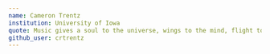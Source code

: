 ```yaml
---
name: Cameron Trentz
institution: University of Iowa
quote: Music gives a soul to the universe, wings to the mind, flight to the imagination, and life to everything. – Plato
github_user: crtrentz
---
```

